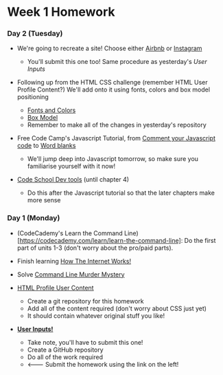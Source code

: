 # Week 1 Homework

### Day 2 (Tuesday)

* We're going to recreate a site! Choose either [Airbnb](https://github.com/ga-students/css-airbnb) or [Instagram](https://github.com/ga-students/css-positioning)
	* You'll submit this one too! Same procedure as yesterday's *User Inputs*


* Following up from the HTML CSS challenge (remember HTML User Profile Content?) We'll add onto it using fonts, colors and box model positioning
	* [Fonts and Colors](https://github.com/lewagon/html-css-challenges/tree/master/02-fonts-colors)
	* [Box Model](https://github.com/lewagon/html-css-challenges/tree/master/03-box-model)
	* Remember to make all of the changes in yesterday's repository


* Free Code Camp's Javascript Tutorial, from [Comment your Javascript code](https://www.freecodecamp.com/challenges/comment-your-javascript-code) to [Word blanks](https://www.freecodecamp.com/challenges/word-blanks)
	* We'll jump deep into Javascript tomorrow, so make sure you familiarise yourself with it now!


* [Code School Dev tools](http://discover-devtools.codeschool.com/) (until chapter 4)
	* Do this after the Javascript tutorial so that the later chapters make more sense
### Day 1 (Monday)

* (CodeCademy's Learn the Command Line)[https://codecademy.com/learn/learn-the-command-line]: Do the first part of units 1-3 (don't worry about the pro/paid parts).
* Finish learning [How The Internet Works!](https://www.khanacademy.org/partner-content/code-org/internet-works)
* Solve [Command Line Murder Mystery](https://github.com/WDI-SEA/command-line-murder-mystery)

*  [HTML Profile User Content](https://github.com/lewagon/html-css-challenges/tree/master/01-profile-content) 
	* Create a git repository for this homework
	* Add all of the content required (don't worry about CSS just yet)
	* It should contain whatever original stuff you like!

* **[User Inputs!](https://github.com/WDI-SEA/html_user_inputs)**
	* Take note, you'll have to submit this one!
	* Create a GitHub repository
	* Do all of the work required
	* <--- Submit the homework using the link on the left! 


